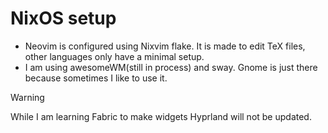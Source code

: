 # NixOS setup
* Neovim is configured using Nixvim flake.  It is made to edit TeX files, other languages only have a minimal setup.
* I am using awesomeWM(still in process) and sway. Gnome is just there because sometimes I like to use it.
> [!WARNING]
> While I am learning Fabric to make widgets Hyprland will not be updated.
